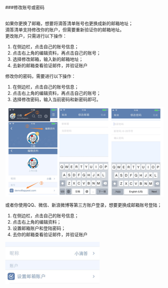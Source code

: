 ###修改账号或密码

<br >如果你更换了邮箱，想要将滴答清单账号也更换成新的邮箱地址；
<br >滴答清单支持修改你的账户，但需要重新验证你的邮箱地址。
<br >更改账户，只需进行以下操作：
1. 在侧边栏，点击自己的账号信息；
2. 点击右上角的编辑资料，再点击自己的账号；
3. 选择修改邮箱，输入新的邮箱地址；
4. 去新的邮箱查看验证邮件，并验证账户

修改你的密码，需要进行以下操作：
1. 在侧边栏，点击自己的账号信息；
2. 点击右上角的编辑资料，再点击自己的账号；
3. 选择修改密码，输入当前密码和新密码即可。

<img src="../images/image3131.png" title="修改账号和密码" />

或者你使用QQ、微信、新浪微博等第三方账户登录，想要更换成邮箱账号登陆；
1. 在侧边栏，点击自己的账号信息；
2. 点击右上角的编辑资料；
3. 设置邮箱账户和登陆密码；
4. 去你的邮箱查看验证邮件，并验证账户


<img src="../images/image3132.png" title="设置账号和密码" width="300" />

